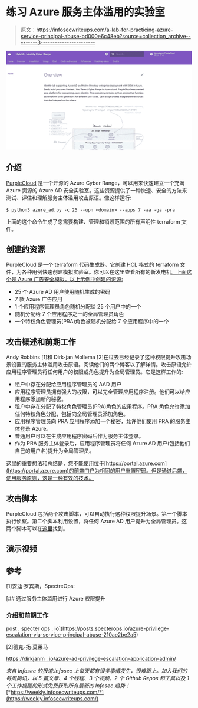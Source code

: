# 练习 Azure 服务主体滥用的实验室

> 原文：<https://infosecwriteups.com/a-lab-for-practicing-azure-service-principal-abuse-bd000e6c48eb?source=collection_archive---------3----------------------->

![](img/5b0f595e09fe9d7897a55e57c256b16b.png)

## 介绍

[PurpleCloud](https://www.purplecloud.network) 是一个开源的 Azure Cyber Range，可以用来快速建立一个充满 Azure 资源的 Azure AD 安全实验室。这些资源提供了一种快速、安全的方法来测试、评估和理解服务主体滥用攻击原语。像这样运行:

`$ python3 azure_ad.py -c 25 --upn <domain> --apps 7 -aa -ga -pra`

上面的这个命令生成了您需要构建、管理和销毁范围的所有声明性 terraform 文件。

## 创建的资源

PurpleCloud 是一个 terraform 代码生成器。它创建 HCL 格式的 terraform 文件，为各种用例快速创建模拟实验室。你可以在这里查看所有的新发电机[。上面这个是 Azure 广告安全模拟。以上示例中创建的资源:](https://www.purplecloud.network/overview/)

*   25 个 Azure AD 用户使用随机生成的密码
*   7 款 Azure 广告应用
*   1 个应用程序管理员角色随机分配给 25 个用户中的一个
*   随机分配给 7 个应用程序之一的全局管理员角色
*   一个特权角色管理员(PRA)角色被随机分配给 7 个应用程序中的一个

## 攻击概述和前期工作

Andy Robbins [1]和 Dirk-jan Mollema [2]在过去已经记录了这种权限提升攻击场景设置的服务主体滥用攻击原语。阅读他们的两个博客以了解详情。攻击原语允许应用程序管理员将任何用户的权限或角色提升为全局管理员。它是这样工作的:

*   租户中存在分配给应用程序管理员的 AAD 用户
*   应用程序管理员拥有强大的权限，可以完全管理应用程序注册。他们可以给应用程序添加新的秘密。
*   租户中存在分配了特权角色管理员(PRA)角色的应用程序。PRA 角色允许添加任何特权角色分配，包括向全局管理员添加角色。
*   应用程序管理员向 PRA 应用程序添加一个秘密，允许他们使用 PRA 的服务主体登录 Azure。
*   普通用户可以在生成应用程序密码后作为服务主体登录。
*   作为 PRA 服务主体登录后，应用程序管理员将任何 Azure AD 用户(包括他们自己的用户名)提升为全局管理员。

这里的重要想法和总结是，您不能使用位于[https://portal.azure.com](https://portal.azure.com)的前端门户为相同的用户重置密码。但是通过后端，使用服务原则，这是一种有效的技术。

## 攻击脚本

PurpleCloud 包括两个攻击脚本，可以自动执行这种权限提升场景。第一个脚本执行侦察。第二个脚本利用设置，将任何 Azure AD 用户提升为全局管理员。这两个脚本可以在[这里](https://github.com/iknowjason/PurpleCloud/tree/master/attack_scripts)找到。

## 演示视频

## 参考

[1]安迪·罗宾斯，SpectreOps:

[](https://posts.specterops.io/azure-privilege-escalation-via-service-principal-abuse-210ae2be2a5) [## 通过服务主体滥用进行 Azure 权限提升

### 介绍和前期工作

post . specter ops . io](https://posts.specterops.io/azure-privilege-escalation-via-service-principal-abuse-210ae2be2a5) 

[2]德克-扬·莫莱马

[https://dirkjanm . io/azure-ad-privilege-escalation-application-admin/](https://dirkjanm.io/azure-ad-privilege-escalation-application-admin/)

*来自 Infosec 的报道:Infosec 上每天都有很多事情发生，很难跟上。加入我们的每周简讯，以 5 篇文章、4 个线程、3 个视频、2 个 Github Repos 和工具以及 1 个工作提醒的形式免费获取所有最新的 Infosec 趋势！*[*https://weekly.infosecwriteups.com/*](https://weekly.infosecwriteups.com/)